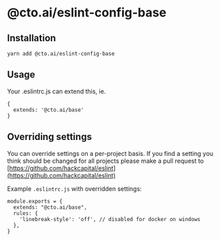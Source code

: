 # @cto.ai/eslint-config-base

## Installation

`yarn add @cto.ai/eslint-config-base`

## Usage

Your .eslintrc.js can extend this, ie.
```
{
  extends: '@cto.ai/base'
}
```

## Overriding settings

You can override settings on a per-project basis. If you find a setting you think should be changed for all projects please make a pull request to [https://github.com/hackcapital/eslint](https://github.com/hackcapital/eslint)

Example `.eslintrc.js` with overridden settings:
```
module.exports = {
  extends: "@cto.ai/base",
  rules: {
    'linebreak-style': 'off', // disabled for docker on windows
  },
}

```
